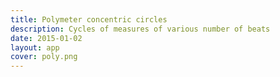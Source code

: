 ```yaml
---
title: Polymeter concentric circles
description: Cycles of measures of various number of beats
date: 2015-01-02
layout: app
cover: poly.png
---
```


<script setup>
import { defineClientComponent } from 'vitepress'

const PolyRhythms = defineClientComponent(() => import('./PolyRhythms.vue'))
</script>

<PolyRhythms />
